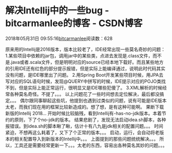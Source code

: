 
# 解决Intellij中的一些bug - bitcarmanlee的博客 - CSDN博客


2018年05月31日 09:55:16[bitcarmanlee](https://me.csdn.net/bitcarmanlee)阅读数：628


原来用的Intellij是2016版本，版本比较老了，IDE经常出现一些莫名奇妙的问题：
1.某些项目中依赖的jar包，调用jar中的某些类，点进去发现是.class文件，而不是.java或者.scala文件，但是明明对应的source已经本地下载好。而且某些地方的引用IDE还有红色的部分提示报错，但是实际上能编译通过，说明此时代码其实没有问题，是IDE哪里出了问题。
2.用Spring Boot开发某些项目时候，用JPA去写对应的SQL语句时候，发现@QUERY中拼写的时候，IDE提示对应的POJO类找不到，但是实际上能正常运行，很明显又是IDE哪些犯傻了。
3.XML解析的时候经常各种莫名奇怪。不提了。。。
以上问题花了一些时间想去定位解决，最后都没搞定。。。
偶尔跟同事聊起这些坑，他提到也遇到过类似的问题，说有可能是IDE版本太老，而我们现在用的框架比较新造成的。想了想，是有这种可能啊。
果断下载新版的Intellij 2018…
开始时候比较脑残，看到Intellij有-has-no-jdk版本。本着节约的原则，下了个no-jdk的版本。
结果悲剧了，发现无法启动idea.sh脚本，各种报错误。到idea.sh的脚本瞅了瞅，估计十有八九是jdk相关的配置问题。。。
时间紧迫，不想再这么耗着了，又下了个正常的版本。。。
启动，运行，会自动将老版本的相关配置导入到新版本的Intellij中。。。
上面提到的那些问题统统解决。。。
所以，工具还是需要经常更新一下。。。太老的东西，容易出各种莫名其妙的问题。。。

